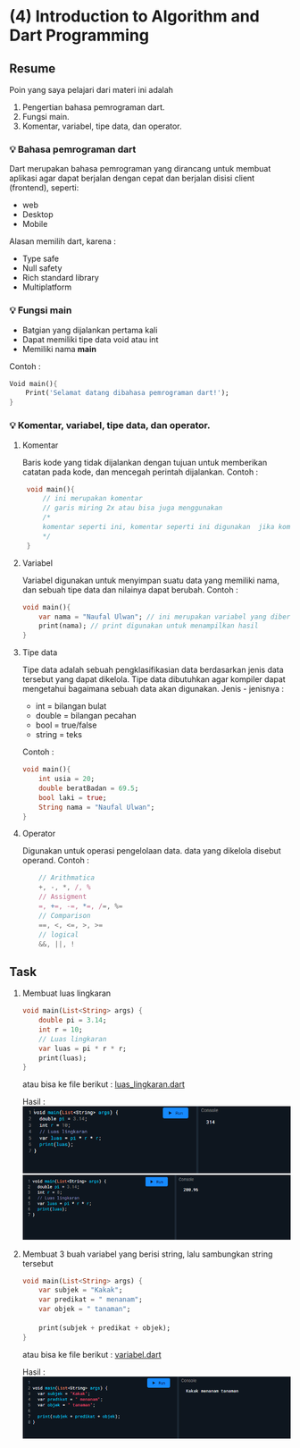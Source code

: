 # (4) Introduction to Algorithm and Dart Programming

## Resume

Poin yang saya pelajari dari materi ini adalah
1. Pengertian bahasa pemrograman dart.
2. Fungsi main.
3. Komentar, variabel, tipe data, dan operator.

### 💡 Bahasa pemrograman dart
Dart merupakan bahasa pemrograman yang dirancang untuk membuat aplikasi agar dapat berjalan dengan cepat dan berjalan disisi client (frontend), seperti:
- web
- Desktop
- Mobile

Alasan memilih dart, karena :
- Type safe
- Null safety
- Rich standard library
- Multiplatform

### 💡 Fungsi main
- Batgian yang dijalankan pertama kali
- Dapat memiliki tipe data void atau int
- Memiliki nama <b>main</b>

Contoh : 
``` dart
Void main(){
    Print('Selamat datang dibahasa pemrograman dart!');
}
```
### 💡 Komentar, variabel, tipe data, dan operator.

1. Komentar 
   
   Baris kode yang tidak dijalankan dengan tujuan untuk memberikan catatan pada kode, dan mencegah perintah dijalankan. Contoh :
   ``` dart
    void main(){
        // ini merupakan komentar
        // garis miring 2x atau bisa juga menggunakan
        /*
        komentar seperti ini, komentar seperti ini digunakan  jika komentar dengan line banyak
        */
    }
   ```

2. Variabel
   
   Variabel digunakan untuk menyimpan suatu data yang memiliki nama, dan sebuah tipe data dan nilainya dapat berubah. Contoh :
   ``` dart
   void main(){
       var nama = "Naufal Ulwan"; // ini merupakan variabel yang diberi suatu nilai dengan tipe data default string
       print(nama); // print digunakan untuk menampilkan hasil
   }
   ```

3. Tipe data
   
   Tipe data adalah sebuah pengklasifikasian data berdasarkan jenis data tersebut yang dapat dikelola. Tipe data dibutuhkan agar kompiler dapat mengetahui bagaimana sebuah data akan digunakan. Jenis - jenisnya :
   * int = bilangan bulat
   * double = bilangan pecahan
   * bool = true/false
   * string = teks
    
    Contoh :
    ``` dart
    void main(){
        int usia = 20;
        double beratBadan = 69.5;
        bool laki = true;
        String nama = "Naufal Ulwan";
    }
    ```

4. Operator
   
   Digunakan untuk operasi pengelolaan data. data yang dikelola disebut operand. Contoh :
   ``` javascript
       // Arithmatica
       +, -, *, /, %
       // Assigment 
       =, +=, -=, *=, /=, %=
       // Comparison
       ==, <, <=, >, >=
       // logical
       &&, ||, !
   ```

## Task
1. Membuat luas lingkaran

    ``` dart
    void main(List<String> args) {
        double pi = 3.14;
        int r = 10;
        // Luas lingkaran
        var luas = pi * r * r;
        print(luas);
    }
    ```
    atau bisa ke file berikut : 
    [luas_lingkaran.dart](praktikum/luas_lingkaran.dart)

    Hasil : 
    ![luas_lingkaran](screenshots/hasil%20code%20luas_lingkaran.png)
    ![luas_lingkaran2](screenshots/hasil%20code%20luas_lingkaran2.png)

2. Membuat 3 buah variabel yang berisi string, lalu sambungkan string tersebut

    ``` dart
    void main(List<String> args) {
        var subjek = "Kakak";
        var predikat = " menanam";
        var objek = " tanaman";

        print(subjek + predikat + objek);
    }
    ```

    atau bisa ke file berikut :
    [variabel.dart](praktikum/Variabel.dart)

    Hasil :
    ![variabel](screenshots/Hasil%20code%20variabel.png) 